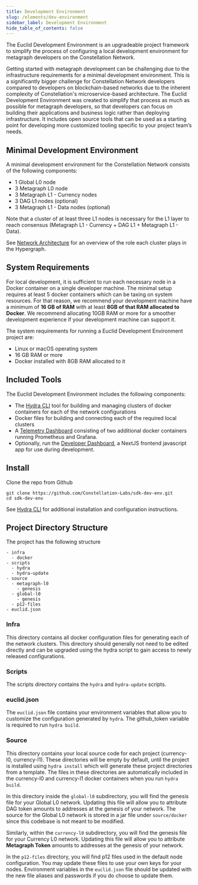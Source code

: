 ```yaml
---
title: Development Environment
slug: /elements/dev-environment
sidebar_label: Development Environment
hide_table_of_contents: false
---
```

<intro-end />

The Euclid Development Environment is an upgradeable project framework to simplify the process of configuring a local development environment for metagraph developers on the Constellation Network. 

Getting started with metagraph development can be challenging due to the infrastructure requirements for a minimal development environment. This is a significantly bigger challenge for Constellation Network developers compared to developers on blockchain-based networks due to the inherent complexity of Constellation's microservice-based architecture. The Euclid Development Environment was created to simplify that process as much as possible for metagraph developers, so that developers can focus on building their applications and business logic rather than deploying infrastructure. It includes open source tools that can be used as a starting point for developing more customized tooling specific to your project team’s needs. 

## Minimal Development Environment
A minimal development environment for the Constellation Network consists of the following components:

- 1 Global L0 node
- 3 Metagraph L0 node
- 3 Metagraph L1 - Currency nodes
- 3 DAG L1 nodes (optional)
- 3 Metagraph L1 - Data nodes (optional)

Note that a cluster of at least three L1 nodes is necessary for the L1 layer to reach consensus (Metagraph L1 - Currency + DAG L1 + Metagraph L1 - Data). 

See [Network Architecture](/metagraphs/concepts/architecture) for an overview of the role each cluster plays in the Hypergraph. 

## System Requirements

For local development, it is sufficient to run each necessary node in a Docker container on a single developer machine. The minimal setup requires at least 5 docker containers which can be taxing on system resources. For that reason, we recommend your development machine have a minimum of **16 GB of RAM** with at least **8GB of that RAM allocated to Docker**. We recommend allocating 10GB RAM or more for a smoother development experience if your development machine can support it.

The system requirements for running a Euclid Development Environment project are:

- Linux or macOS operating system
- 16 GB RAM or more
- Docker installed with 8GB RAM allocated to it

## Included Tools
The Euclid Development Environment includes the following components:
- The [Hydra CLI](/sdk/hydra-cli) tool for building and managing clusters of docker containers for each of the network configurations
- Docker files for building and connecting each of the required local clusters
- A [Telemetry Dashboard](/sdk/telemetry-dashboard) consisting of two additional docker containers running Prometheus and Grafana.
- Optionally, run the [Developer Dashboard](/sdk/elements/developer-dashboard), a NextJS frontend javascript app for use during development.

## Install

Clone the repo from Github
```
git clone https://github.com/Constellation-Labs/sdk-dev-env.git
cd sdk-dev-env
```

See [Hydra CLI](/sdk/elements/hydra-cli) for additional installation and configuration instructions.

## Project Directory Structure

The project has the following structure
```
- infra
  - docker
- scripts
  - hydra
  - hydra-update
- source
  - metagraph-l0
    - genesis
  - global-l0
    - genesis
  - p12-files
- euclid.json
```

### Infra
This directory contains all docker configuration files for generating each of the network clusters. This directory should generally not need to be edited directly and can be upgraded using the hydra script to gain access to newly released configurations. 

### Scripts
The scripts directory contains the `hydra` and `hydra-update` scripts.

### euclid.json
The `euclid.json` file contains your environment variables that allow you to customize the configuration generated by `hydra`. The github_token variable is required to run `hydra build`. 

### Source
This directory contains your local source code for each project (currency-l0, currency-l1). These directories will be empty by default, until the project is installed using `hydra install` which will generate these project directories from a template. The files in these directories are automatically included in the currency-l0 and currency-l1 docker containers when you run `hydra build`. 

In this directory inside the `global-l0` subdirectory, you will find the genesis file for your Global L0 network. Updating this file will allow you to attribute DAG token amounts to addresses at the genesis of your network. The source for the Global L0 network is stored in a jar file under `source/docker` since this codebase is not meant to be modified. 

Similarly, within the `currency-l0` subdirectory, you will find the genesis file for your Currency L0 network. Updating this file will allow you to attribute __Metagraph Token__ amounts to addresses at the genesis of your network. 

In the `p12-files` directory, you will find p12 files used in the default node configuration. You may update these files to use your own keys for your nodes. Environment variables in the `euclid.json` file should be updated with the new file aliases and passwords if you do choose to update them. 
